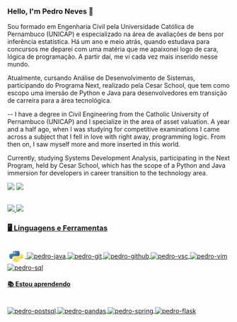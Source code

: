 ### Hello, I'm Pedro Neves 👋

 Sou formado em Engenharia Civil pela Universidade Católica de Pernambuco (UNICAP) e especializado na área de avaliações de bens por inferência estatística. Há um ano e meio atrás, quando estudava para concursos me deparei com uma matéria que me apaixonei logo de cara, lógica de programação. A partir daí, me vi cada vez mais inserido nesse mundo.
 
 Atualmente, cursando Análise de Desenvolvimento de Sistemas, participando do Programa Next, realizado pela Cesar School, que tem como escopo uma imersão de Python e Java para desenvolvedores em transição de carreira para a área tecnológica.
 
 --
 I have a degree in Civil Engineering from the Catholic University of Pernambuco (UNICAP) and I specialize in the area of asset valuation. A year and a half ago, when I was studying for competitive examinations I came across a subject that I fell in love with right away, programming logic. From then on, I saw myself more and more inserted in this world.
 
 Currently, studying Systems Development Analysis, participating in the Next Program, held by Cesar School, which has the scope of a Python and Java immersion for developers in career transition to the technology area.
 
 
 <div> 
  <a href = "mailto:pedronevesbezerra@gmail.com"><img src="https://img.shields.io/badge/Gmail-D14836?style=for-the-badge&logo=gmail&logoColor=white" target="_blank"></a>
  <a href="https://www.linkedin.com/in/pedro-neves-bezerra/" target="_blank"><img src="https://img.shields.io/badge/LinkedIn-0077B5?style=for-the-badge&logo=linkedin&logoColor=white" target="_blank"></a>
  </div>
  
  ##
  
<div>
  <a href="https://github.com/pedronb">
  <img height="150em" src="https://github-readme-stats.vercel.app/api?username=pedronb&show_icons=true&theme=algolia&include_all_commits=true&count_private=true"/>
  <img height="150em" src="https://github-readme-stats.vercel.app/api/top-langs/?username=pedronb&layout=compact&langs_count=7&theme=algolia"/>
</div>
 
 ### 🖥️ Linguagens e Ferramentas
   <div style="display: inline_block"><br>
  <img align="center" alt="pedro-Python" height="30" width="40" src="https://raw.githubusercontent.com/devicons/devicon/master/icons/python/python-original.svg">
  <img align="center" alt="pedro-java" height="30" width="40" src="https://cdn.jsdelivr.net/gh/devicons/devicon/icons/java/java-original.svg">
  <img align="center" alt="pedro-git" height="30" width="40" src="https://cdn.jsdelivr.net/gh/devicons/devicon/icons/git/git-original.svg">
  <img align="center" alt="pedro-github" height="30" width="40" src="https://cdn.jsdelivr.net/gh/devicons/devicon/icons/github/github-original.svg">
  <img align="center" alt="pedro-vsc" height="30" width="40" src="https://cdn.jsdelivr.net/gh/devicons/devicon/icons/vscode/vscode-original.svg">
  <img align="center" alt="pedro-vim" height="30" width="40" src="https://cdn.jsdelivr.net/gh/devicons/devicon/icons/vim/vim-plain.svg">
  <img align="center" alt="pedro-sql" height="40" width="50" src="https://cdn.jsdelivr.net/gh/devicons/devicon/icons/mysql/mysql-original-wordmark.svg">
 </div>
 
 
 #### 📚 Estou aprendendo
   <div style="display: inline_block"><br>
  <img align="center" alt="pedro-postsql" height="40" width="50" src="https://cdn.jsdelivr.net/gh/devicons/devicon/icons/postgresql/postgresql-plain-wordmark.svg">
  <img align="center" alt="pedro-pandas" height="40" width="50" src="https://cdn.jsdelivr.net/gh/devicons/devicon/icons/pandas/pandas-original-wordmark.svg">
  <img align="center" alt="pedro-spring" height="40" width="50" src="https://cdn.jsdelivr.net/gh/devicons/devicon/icons/spring/spring-original-wordmark.svg">
  <img align="center" alt="pedro-flask" height="40" width="50" src="https://cdn.jsdelivr.net/gh/devicons/devicon/icons/flask/flask-original-wordmark.svg">
  </div>
 
 ##
 
